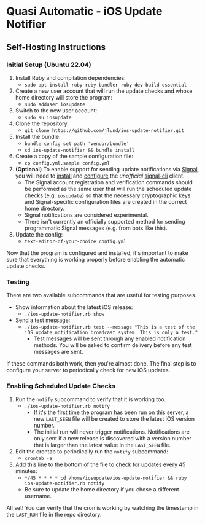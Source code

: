 # Quasi Automatic - iOS Update Notifier
## Self-Hosting Instructions

### Initial Setup (Ubuntu 22.04)
1. Install Ruby and compilation dependencies:
   * `sudo apt install ruby ruby-bundler ruby-dev build-essential`
2. Create a new user account that will run the update checks and whose home directory will store the program:
   * `sudo adduser iosupdate`
3. Switch to the new user account:
   * `sudo su iosupdate`
4. Clone the repository:
   * `git clone https://github.com/jlund/ios-update-notifier.git`
5. Install the bundle:
   * `bundle config set path 'vendor/bundle'`
   * `cd ios-update-notifier && bundle install`
6. Create a copy of the sample configuration file:
   * `cp config.yml.sample config.yml`
7. **(Optional)** To enable support for sending update notifications via [Signal](https://signal.org/), you will need to [install](https://github.com/AsamK/signal-cli#installation) and [configure](https://github.com/AsamK/signal-cli/wiki/Quickstart#set-up-an-account) the *unofficial* [signal-cli](https://github.com/AsamK/signal-cli) client.
     * The Signal account registration and verification commands should be performed as the same user that will run the scheduled update checks (e.g. `iosupdate`) so that the necessary cryptographic keys and Signal-specific configuration files are created in the correct home directory.
     * Signal notifications are considered experimental.
     * There isn't currently an officially supported method for sending programmatic Signal messages (e.g. from bots like this).
8. Update the config:
   * `text-editor-of-your-choice config.yml`

Now that the program is configured and installed, it's important to make sure that everything is working properly before enabling the automatic update checks.

### Testing

There are two available subcommands that are useful for testing purposes.

* Show information about the latest iOS release:
  * `./ios-update-notifier.rb show`
* Send a test message:
  * `./ios-update-notifier.rb test --message "This is a test of the iOS update notification broadcast system. This is only a test."`
    * Test messages will be sent through any enabled notification methods. You will be asked to confirm delivery before any test messages are sent.

If these commands both work, then you're almost done. The final step is to configure your server to periodically check for new iOS updates.

### Enabling Scheduled Update Checks

1. Run the `notify` subcommand to verify that it is working too.
   * `./ios-update-notifier.rb notify`
     * If it's the first time the program has been run on this server, a new `LAST_SEEN` file will be created to store the latest iOS version number.
     * The initial run will never trigger notifications. Notifications are only sent if a new release is discovered with a version number that is larger than the latest value in the `LAST_SEEN` file.
2. Edit the crontab to periodically run the `notify` subcommand:
   * `crontab -e`
3. Add this line to the bottom of the file to check for updates every 45 minutes:
   * `*/45 * * * * cd /home/iosupdate/ios-update-notifier && ruby ios-update-notifier.rb notify`
   * Be sure to update the home directory if you chose a different username.

All set! You can verify that the cron is working by watching the timestamp in the `LAST_RUN` file in the repo directory.
